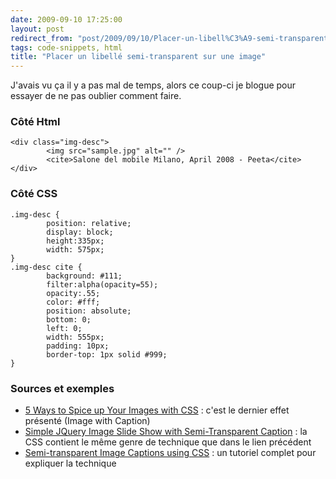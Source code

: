 ```yaml
---
date: 2009-09-10 17:25:00
layout: post
redirect_from: "post/2009/09/10/Placer-un-libell%C3%A9-semi-transparent-sur-une-image"
tags: code-snippets, html
title: "Placer un libellé semi-transparent sur une image"
---
```


J'avais vu ça il y a pas mal de temps, alors ce coup-ci je blogue pour
essayer de ne pas oublier comment faire.

### Côté Html

```
<div class="img-desc">
        <img src="sample.jpg" alt="" />
        <cite>Salone del mobile Milano, April 2008 - Peeta</cite>
</div>
```

### Côté CSS

```
.img-desc {
        position: relative;
        display: block;
        height:335px;
        width: 575px;
}
.img-desc cite {
        background: #111;
        filter:alpha(opacity=55);
        opacity:.55;
        color: #fff;
        position: absolute;
        bottom: 0;
        left: 0;
        width: 555px;
        padding: 10px;
        border-top: 1px solid #999;
}
```

### Sources et exemples

* [5 Ways to Spice up Your Images with CSS](http://www.sohtanaka.com/web-design/spice-up-your-images-with-css/) : c'est le dernier effet
présenté (Image with Caption)
* [Simple JQuery Image Slide Show with Semi-Transparent
Caption](http://www.queness.com/post/152/simple-jquery-image-slide-show-with-semi-transparent-caption) : la CSS contient le même genre de technique que dans le lien
précédent
* [Semi-transparent Image Captions using CSS](http://www.cssbakery.com/2009/03/captioning-image-in-blogger.html) : un tutoriel
complet pour expliquer la technique
